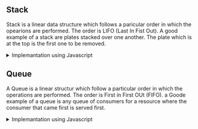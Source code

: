 ## Stack

Stack is a linear data structure which follows a paricular order in which the opearions are performed. The order is LIFO (Last In Fist Out).
A good example of a stack are plates stacked over one another. The plate which is at the top is the first one to be removed.

<details>
<summary> Implemantation using Javascript </summary>

both `array.push()` and `array.pop` are `O(1)`

```jsx
class Stack {
    constructor(){
        this.data = [];
        this.top = 0;
    }

    push(element) {
      this.data.push(element);
      this.top = this.top + 1;
    }

    peek() {
      return this.data[this.top - 1]
    }

    pop() {
      if(this.isEmpty()) throw "underflow";
     
      this.top = this.top - 1;
      return this.data.pop();
    }

    isEmpty() {
      return this.top === 0;
    }
}
```

</details>

## Queue

A Queue is a linear structur which follow a particular order in which the operations are performed. The order is First in First OUt (FIFO).
a Goode example of a queue is any queue of consumers for a resource where the consumer that came first is served first.

<details>
<summary> Implemantation using Javascript </summary>

```jsx
class Queue {
  constructor() { 
    this.items = []; 
  } 

  enqueue(element) {
    this.items.push(element)
  }

  dequeue() {
    if(this.isEmpty()) throw "underflow";

    return this.items.shift();
  }

  front() {
    if(this.isEmpty()) return "no elements"

    return this.items[0]
  }

  isEmpty() {
    return this.items.length === 0;
  }
}
```

</details>
